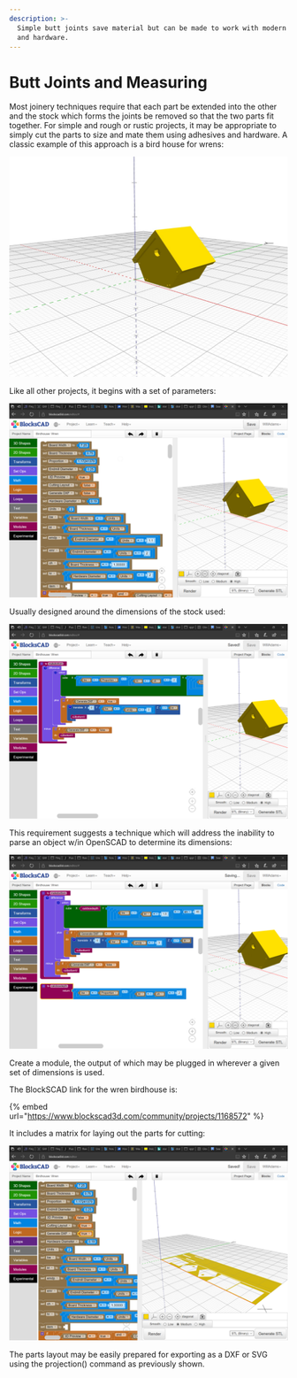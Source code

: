 ```yaml
---
description: >-
  Simple butt joints save material but can be made to work with modern adhesives
  and hardware.
---
```


# Butt Joints and Measuring

Most joinery techniques require that each part be extended into the other and the stock which forms the joints be removed so that the two parts fit together. For simple and rough or rustic projects, it may be appropriate to simply cut the parts to size and mate them using adhesives and hardware. A classic example of this approach is a bird house for wrens:

![Wren birdhouse](.gitbook/assets/birdhouse_-wren%20%281%29.jpg)

Like all other projects, it begins with a set of parameters:

![Wren birdhouse: parameters](.gitbook/assets/image%20%2869%29.png)

Usually designed around the dimensions of the stock used:

![Wren birdhouse: calculated dimensions](.gitbook/assets/image%20%2868%29.png)

This requirement suggests a technique which will address the inability to parse an object w/in OpenSCAD to determine its dimensions:

![Wren birdhouse: module for calculating dimensions](.gitbook/assets/image%20%2871%29.png)

Create a module, the output of which may be plugged in wherever a given set of dimensions is used.

The BlockSCAD link for the wren birdhouse is:

{% embed url="https://www.blockscad3d.com/community/projects/1168572" %}

It includes a matrix for laying out the parts for cutting:

![Wren birdhouse: parts for cutting](.gitbook/assets/image%20%2870%29.png)

The parts layout may be easily prepared for exporting as a DXF or SVG using the projection\(\) command as previously shown.







